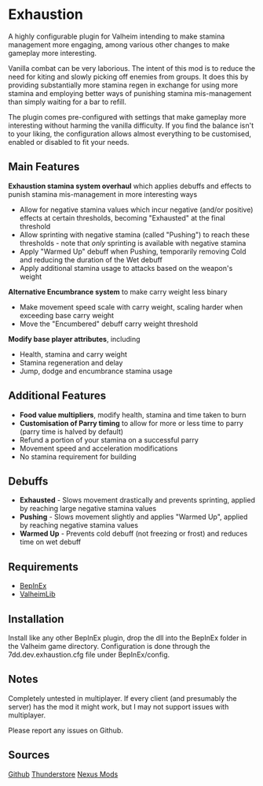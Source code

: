 # Exhaustion
A highly configurable plugin for Valheim intending to make stamina management more engaging, among various other changes to make gameplay more interesting. 

Vanilla combat can be very laborious. The intent of this mod is to reduce the need for kiting and slowly picking off enemies from groups. It does this by providing substantially more stamina regen in exchange for using more stamina and employing better ways of punishing stamina mis-management than simply waiting for a bar to refill.

The plugin comes pre-configured with settings that make gameplay more interesting without harming the vanilla difficulty. If you find the balance isn't to your liking, the configuration allows almost everything to be customised, enabled or disabled to fit your needs.

## Main Features
**Exhaustion stamina system overhaul** which applies debuffs and effects to punish stamina mis-management in more interesting ways
* Allow for negative stamina values which incur negative (and/or positive) effects at certain thresholds, becoming "Exhausted" at the final threshold
* Allow sprinting with negative stamina (called "Pushing") to reach these thresholds - note that *only* sprinting is available with negative stamina
* Apply "Warmed Up" debuff when Pushing, temporarily removing Cold and reducing the duration of the Wet debuff
* Apply additional stamina usage to attacks based on the weapon's weight

**Alternative Encumbrance system** to make carry weight less binary
* Make movement speed scale with carry weight, scaling harder when exceeding base carry weight
* Move the "Encumbered" debuff carry weight threshold

**Modify base player attributes**, including    
* Health, stamina and carry weight
* Stamina regeneration and delay
* Jump, dodge and encumbrance stamina usage

## Additional Features
* **Food value multipliers**, modify health, stamina and time taken to burn
* **Customisation of Parry timing** to allow for more or less time to parry (parry time is halved by default)
* Refund a portion of your stamina on a successful parry
* Movement speed and acceleration modifications
* No stamina requirement for building 

## Debuffs
* **Exhausted** - Slows movement drastically and prevents sprinting, applied by reaching large negative stamina values
* **Pushing** - Slows movement slightly and applies "Warmed Up", applied by reaching negative stamina values
* **Warmed Up** - Prevents cold debuff (not freezing or frost) and reduces time on wet debuff

## Requirements
* [BepInEx](https://valheim.thunderstore.io/package/denikson/BepInExPack_Valheim/)
* [ValheimLib](https://valheim.thunderstore.io/package/ValheimModding/ValheimLib/)

## Installation
Install like any other BepInEx plugin, drop the dll into the BepInEx folder in the Valheim game directory. Configuration is done through the 7dd.dev.exhaustion.cfg file under BepInEx/config.

## Notes
Completely untested in multiplayer. If every client (and presumably the server) has the mod it might work, but I may not support issues with multiplayer.

Please report any issues on Github.

## Sources
[Github](https://github.com/cmorton95/Exhaustion)
[Thunderstore](https://valheim.thunderstore.io/package/etaks/Exhaustion/)
[Nexus Mods](https://www.nexusmods.com/valheim/mods/297)
